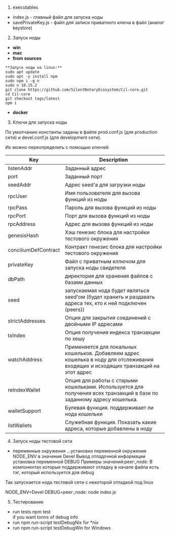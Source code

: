 1. executables
- index.js - главный файл для запуска ноды
- savePrivateKey.js - файл для записи приватного ключа в файл (аналог keystore)

2. Запуск ноды
- **win**
- **mac**
- **from sources**
```
**Запуск ноды на linux:**
sudo apt update
sudo apt -y install npm
sudo npm i -g n
sudo n 10.15.2
git clone https://github.com/SilentNotaryEcosystem/Cil-core.git
cd Cil-core
git checkout tags/latest
npm i
```
- **docker**

3. Ключи для запуска ноды

По умолчанию константы заданы в файле prod.conf.js (для production сети) и devel.conf.js (для development сети). 

Их можно переопределить с помощью ключей:

|Key|Description|
|---|---|
|listenAddr|Заданный адрес|
|port|Заданный порт|
|seedAddr|Адрес seed'а для загрузки ноды|
|rpcUser|Имя пользователя для вызова функций из ноды|
|rpcPass|Пароль для вызова функций из ноды|
|rpcPort|Порт для вызова функций из ноды|
|rpcAddress|Адрес для вызова функций из ноды|
|genesisHash|Хэш генезис блока для настройки тестового окружения|
|conciliumDefContract|Контракт генезис блока для настройки тестового окружения|
|privateKey|Файл с приватным кллючом для запуска ноды свидетеля|
|dbPath|директория для хранения файлов с базами данных|есть в конфиге
|seed|запускаемая нода будет являться seed'ом (будет хранить и раздавать адреса тех, кто к ней подключен (peers))|
|strictAddresses|Опция для закрытия соединений с двойными IP адресами|
|txIndex|Опция получения индекса транзакции по хешу|
|watchAddress|Применяется для локальных кошельков. Добавляем адрес кошелька в ноду для отслеживания входящих и исходящих транзакций на этот адрес|
|reIndexWallet|Опция для работы с старыми кошельками. Используется для получения всех транзакций в базе по заданному адресу кошелька.|
|walletSupport|Булевая функция. поддерживает ли нода кошельки|
|listWallets|Служебная функция. Показать какие адреса, которые добавлены в ноду|

4. Запуск ноды тестовой сети
- переменные окружения
...установки переменной окружения NODE_ENV в значение Devel
Вывод отладочной информации установка переменной DEBUG Примеры значений:peer:*,node:* В компонентах которые поддерживают отладку в начале файла есть тэг, который используется для debug

Так запускается нода тестовой сети с некоторой отладкой под linux

NODE_ENV=Devel DEBUG=peer:*,node:* node index.js

5. Тестирование

* run tests npm test <br> 
if you want tonns of debug info
* run npm run-script testDebugNix for *nix
* run npm run-script testDebugWin for Windows
